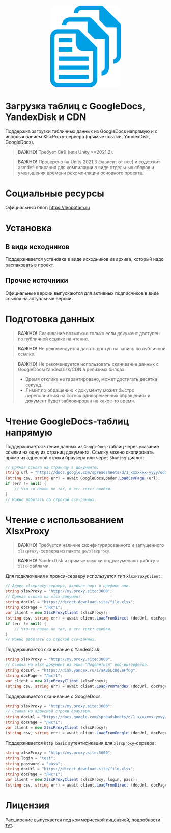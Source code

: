 <p align="center">
    <img src="./logo.png" alt="Logo">
</p>

# Загрузка таблиц с GoogleDocs, YandexDisk и CDN
Поддержка загрузки табличных данных из GoogleDocs напрямую и с использованием XlsxProxy-сервера (прямые ссылки, YandexDisk, GoogleDocs).

> **ВАЖНО!** Требует C#9 (или Unity >=2021.2).

> **ВАЖНО!** Проверено на Unity 2021.3 (зависит от нее) и содержит asmdef-описания для компиляции в виде отдельных сборок и уменьшения времени рекомпиляции основного проекта.


# Социальные ресурсы
Официальный блог: https://leopotam.ru


# Установка


## В виде исходников
Поддерживается установка в виде исходников из архива, который надо распаковать в проект.


## Прочие источники
Официальные версии выпускаются для активных подписчиков в виде ссылок на актуальные версии.


# Подготовка данных
> **ВАЖНО!** Скачивание возможно только если документ доступен по публичной ссылке на чтение.

> **ВАЖНО!** Не рекомендуется давать доступ на запись по публичной ссылке.

> **ВАЖНО!** Не рекомендуется использовать скачивание данных с GoogleDocs/YandexDisk/CDN в релизных билдах:
> * Время отклика не гарантировано, может достигать десятка секунд.
> * Лимит по обращению к документу может быстро переполниться на сотнях одновременных обращениях и документ будет заблокирован на какое-то время.


# Чтение GoogleDocs-таблиц напрямую
Поддерживается чтение данных из `GoogleDocs`-таблиц через указание ссылки на одну из страниц документа. Ссылку можно скопировать прямо из адресной строки браузера или через `Sharing`-диалог:
```c#
// Прямая ссылка на страницу в документе.
string url = "https://docs.google.com/spreadsheets/d/1_xxxxxxx-yyyy/edit#gid=0";
(string csv, string err) = await GoogleDocsLoader.LoadCsvPage (url);
if (err != null) {
    // Что-то пошло не так, в err текст ошибки.
}
// Можно работать со строкой csv-данных.
```

# Чтение с использованием XlsxProxy
> **ВАЖНО!** Требуется наличие сконфигурированного и запущенного `xlsxproxy`-сервера из пакета `go/xlsxproxy`.

> **ВАЖНО!** YandexDisk и прямые ссылки подразумевают работу с `xlsx`-файлами.

Для подключения к прокси-серверу используется тип `XlsxProxyClient`:
```c#
// Адрес xlsxproxy-сервера, включая порт и префикс апи.
string xlsxProxy = "http://my.proxy.site:3000";
// Прямая ссылка на xlsx-документ.
string docUrl = "https://direct.download.site/file.xlsx";
string docPage = "Лист1";
var client = new XlsxProxyClient (xlsxProxy);
(string csv, string err) = await client.LoadFromDirect (docUrl, docPage);
if (err != null) {
    // Что-то пошло не так, в err текст ошибки.
}
// Можно работать со строкой csv-данных.
```
Поддерживается скачивание с YandexDisk:
```c#
string xlsxProxy = "http://my.proxy.site:3000";
// Ссылка на xlsx-документ из окна "Поделиться" веб-интерфейса.
string docUrl = "https://disk.yandex.ru/i/aABbCcDdEeFfGg";
string docPage = "Лист1";
var client = new XlsxProxyClient (xlsxProxy);
(string csv, string err) = await client.LoadFromYandex (docUrl, docPage);
```
Поддерживается скачивание с GoogleDocs:
```c#
string xlsxProxy = "http://my.proxy.site:3000";
// Ссылка из адресной строки браузера.
string docUrl = "https://docs.google.com/spreadsheets/d/1_xxxxxxx-yyyy/edit#gid=0";
string docPage = "Лист1";
var client = new XlsxProxyClient (xlsxProxy);
(string csv, string err) = await client.LoadFromGoogle (docUrl, docPage);
```

Поддерживается `http basic` аутентификация для `xlsxproxy`-сервера:
```c#
string xlsxProxy = "http://my.proxy.site:3000";
string login = "test";
string password = "pass";
string docUrl = "https://direct.download.site/file.xlsx";
string docPage = "Лист1";
var client = new XlsxProxyClient (xlsxProxy, login, pass);
(string csv, string err) = await client.LoadFromDirect (docUrl, docPage);
```


# Лицензия
Расширение выпускается под коммерческой лицензией, [подробности тут](./LICENSE.md).
